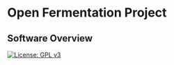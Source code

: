 # Open Fermentation Project

## Software Overview

[![License: GPL v3](https://img.shields.io/badge/License-GPLv3-blue.svg)](https://www.gnu.org/licenses/gpl-3.0)
